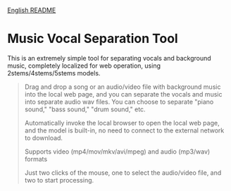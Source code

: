 [English README](./README_EN.md)
# Music Vocal Separation Tool

This is an extremely simple tool for separating vocals and background music, completely localized for web operation,  using 2stems/4stems/5stems models.

> 
> Drag and drop a song or an audio/video file with background music into the local web page, and you can separate the vocals and music into separate audio wav files. You can choose to separate "piano sound," "bass sound," "drum sound," etc.
> 
> Automatically invoke the local browser to open the local web page, and the model is built-in, no need to connect to the external network to download.
> 
> Supports video (mp4/mov/mkv/avi/mpeg) and audio (mp3/wav) formats
> 
> Just two clicks of the mouse, one to select the audio/video file, and two to start processing.
> 
